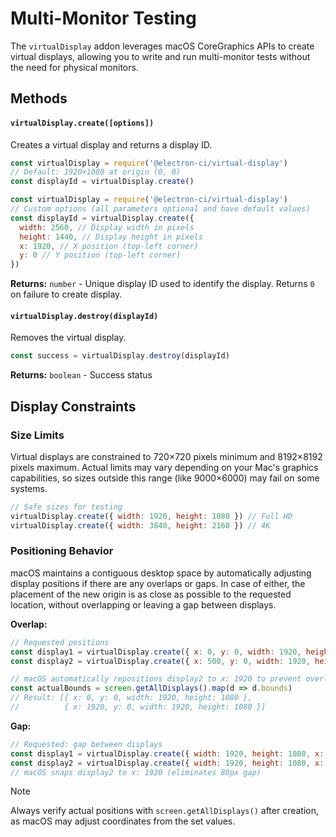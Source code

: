 # Multi-Monitor Testing

The `virtualDisplay` addon leverages macOS CoreGraphics APIs to create virtual displays, allowing you to write and run multi-monitor tests without the need for physical monitors.

## Methods

#### `virtualDisplay.create([options])`

Creates a virtual display and returns a display ID.

```js @ts-nocheck
const virtualDisplay = require('@electron-ci/virtual-display')
// Default: 1920×1080 at origin (0, 0)
const displayId = virtualDisplay.create()
```

```js @ts-nocheck
const virtualDisplay = require('@electron-ci/virtual-display')
// Custom options (all parameters optional and have default values)
const displayId = virtualDisplay.create({
  width: 2560, // Display width in pixels
  height: 1440, // Display height in pixels
  x: 1920, // X position (top-left corner)
  y: 0 // Y position (top-left corner)
})
```

**Returns:** `number` - Unique display ID used to identify the display. Returns `0` on failure to create display.

#### `virtualDisplay.destroy(displayId)`

Removes the virtual display.

```js @ts-nocheck
const success = virtualDisplay.destroy(displayId)
```

**Returns:** `boolean` - Success status

## Display Constraints

### Size Limits

Virtual displays are constrained to 720×720 pixels minimum and 8192×8192 pixels maximum. Actual limits may vary depending on your Mac's graphics capabilities, so sizes outside this range (like 9000×6000) may fail on some systems.

```js @ts-nocheck
// Safe sizes for testing
virtualDisplay.create({ width: 1920, height: 1080 }) // Full HD
virtualDisplay.create({ width: 3840, height: 2160 }) // 4K
```

### Positioning Behavior

macOS maintains a contiguous desktop space by automatically adjusting display positions if there are any overlaps or gaps. In case of either, the placement of the new origin is as close as possible to the requested location, without overlapping or leaving a gap between displays.

**Overlap:**

```js @ts-nocheck
// Requested positions
const display1 = virtualDisplay.create({ x: 0, y: 0, width: 1920, height: 1080 })
const display2 = virtualDisplay.create({ x: 500, y: 0, width: 1920, height: 1080 })

// macOS automatically repositions display2 to x: 1920 to prevent overlap
const actualBounds = screen.getAllDisplays().map(d => d.bounds)
// Result: [{ x: 0, y: 0, width: 1920, height: 1080 },
//          { x: 1920, y: 0, width: 1920, height: 1080 }]
```

**Gap:**

```js @ts-nocheck
// Requested: gap between displays
const display1 = virtualDisplay.create({ width: 1920, height: 1080, x: 0, y: 0 })
const display2 = virtualDisplay.create({ width: 1920, height: 1080, x: 2000, y: 0 })
// macOS snaps display2 to x: 1920 (eliminates 80px gap)
```

> [!NOTE]
> Always verify actual positions with `screen.getAllDisplays()` after creation, as macOS may adjust coordinates from the set values.

